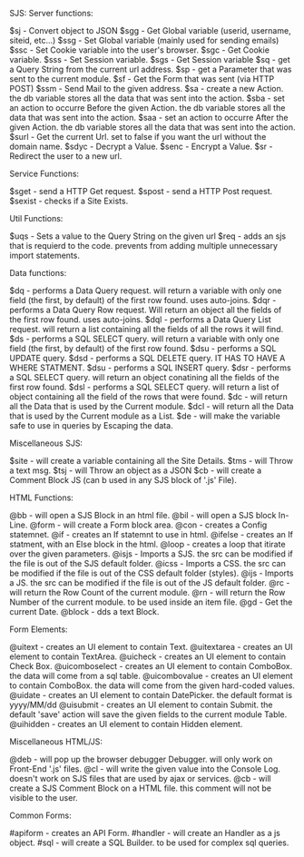  SJS: 
 Server functions:
 
$sj   - Convert object to JSON
$sgg  - Get Global variable (userid, username, siteid, etc...)
$ssg  - Set Global variable (mainly used for sending emails)
$ssc  - Set Cookie variable into the user's browser.
$sgc  - Get Cookie variable.
$sss  - Set Session variable.
$sgs  - Get Session variable
$sq   - get a Query String from the current url address.
$sp   - get a Parameter that was sent to the current module.
$sf   - Get the Form that was sent (via HTTP POST)
$ssm  - Send Mail to the given address.
$sa   - create a new Action. the db variable stores all the data that was sent into the action.
$sba  - set an action to occurre Before the given Action.  the db variable stores all the data that was sent into the action.
$saa  - set an action to occurre After the given Action.  the db variable stores all the data that was sent into the action.
$surl - Get the current Url. set to false if you want the url without the domain name.
$sdyc - Decrypt a Value.
$senc - Encrypt a Value.
$sr   - Redirect the user to a new url.

 Service Functions:

$sget   - send a HTTP Get request.
$spost  - send a HTTP Post request.
$sexist - checks if a Site Exists.

 Util Functions:

$uqs - Sets a value to the Query String on the given url
$req - adds an sjs that is requierd to the code. prevents from adding multiple unnecessary import statements.

 Data functions:
 
$dq  - performs a Data Query request. will return a variable with only one field (the first, by default) of the first row found. uses auto-joins.
$dqr - performs a Data Query Row request. Will return an object all the fields of the first row found. uses auto-joins.
$dql - performs a Data Query List request. will return a list containing all the fields of all the rows it will find.
$ds  - performs a SQL SELECT query. will return a variable with only one field (the first, by default) of the first row found.
$dsu - performs a SQL UPDATE query.
$dsd - performs a SQL DELETE query. IT HAS TO HAVE A WHERE STATMENT.
$dsu - performs a SQL INSERT query.
$dsr - performs a SQL SELECT query. will return an object conatining all the fields of the first row found.
$dsl - performs a SQL SELECT query. will return a list of object containing all the field of the rows that were found.
$dc  - will return all the Data that is used by the Current module.
$dcl - will return all the Data that is used by  the Current module as a List.
$de - will make the variable safe to use in queries by Escaping the data.

 Miscellaneous SJS:
 
$site - will create a variable containing all the Site Details.
$tms  - will Throw a text msg.
$tsj  - will Throw an object as a JSON
$cb   - will create a Comment Block JS (can b used in any SJS block of '.js' File).

 HTML Functions:
 
@bb     - will open a SJS Block in an html file.
@bil    - will open a SJS block In-Line.
@form   - will create a Form block area.
@con    - creates a Config statemnet.
@if     - creates an If statemnt to use in html.
@ifelse - creates an If statment, with an Else block in the html.
@loop - creates a loop that itirate over the given parameters.
@isjs   - Imports a SJS. the src can be modified if the file is out of the SJS default folder.
@icss   - Imports a CSS. the src can be modified if the file is out of the CSS default folder (styles).
@ijs    - Imports a JS. the src can be modified if the file is out of the JS default folder.
@rc     - will return the Row Count of the current module.
@rn     - will return the Row Number of the current module. to be used inside an item file.
@gd     - Get the current Date.
@block - dds a text Block.

 Form Elements:

@uitext        - creates an UI element to contain Text.
@uitextarea    - creates an UI element to contain TextArea.
@uicheck       - creates an UI element to contain Check Box.
@uicomboselect - creates an UI element to contain ComboBox. the data will come from a sql table.
@uicombovalue  - creates an UI element to contain ComboBox. the data will come from the given hard-coded values.
@uidate        - creates an UI element to contain DatePicker. the default format is yyyy/MM/dd
@uisubmit      - creates an UI element to contain Submit. the default 'save' action will save the given fields to the current module Table.
@uihidden     - creates an UI element to contain Hidden element.

Miscellaneous HTML/JS:

@deb - will pop up the browser debugger Debugger. will only work on Front-End '.js' files.
@cl  - will write the given value into the Console Log. doesn't work on SJS files that are used by ajax or services.
@cb  - will create a SJS Comment Block  on a HTML file. this comment will not be visible to the user.

 Common Forms:
 
#apiform - creates an API Form.
#handler - will create an Handler as a js object.
#sql     - will create a SQL Builder. to be used for complex sql queries.
                
